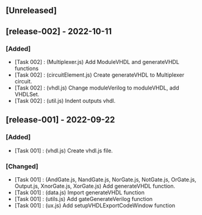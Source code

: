 ## [Unreleased]

## [release-002] - 2022-10-11

### [Added]

- [Task 002] : (Multiplexer.js) Add ModuleVHDL and generateVHDL functions
- [Task 002] : (circuitElement.js) Create generateVHDL to Multiplexer circuit.
- [Task 002] : (vhdl.js) Change moduleVerilog to moduleVHDL, add VHDLSet.
- [Task 002] : (util.js) Indent outputs vhdl.

## [release-001] - 2022-09-22

### [Added]
- [Task 001] : (vhdl.js) Create vhdl.js file.

### [Changed]

- [Task 001] : (AndGate.js, NandGate.js, NorGate.js, NotGate.js, OrGate.js, Output.js, XnorGate.js, XorGate.js) Add generateVHDL function.
- [Task 001] : (data.js) Import generateVHDL function
- [Task 001] : (utils.js) Add gateGenerateVerilog function
- [Task 001] : (ux.js) Add setupVHDLExportCodeWindow function

